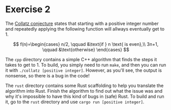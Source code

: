 # Exercise 2

The [Collatz conjecture](https://en.wikipedia.org/wiki/Collatz_conjecture) states that starting with a positive integer number and repeatedly applying the following function will allways eventually get to 1.

$$
f(n)=\begin{cases}
n/2, \qquad &\text{if } n \text{ is even},\\
3n+1, \qquad &\text{otherwise}
\end{cases}
$$

The `cpp` directory contains a simple C++ algorithm that finds the steps it takes to get to 1. To build, you simply need to run `make`, and then you can run it with `./collatz [positive integer]`. However, as you'll see, the output is nonsense, so there is a bug in the code!

The `rust` directory contains some Rust scaffolding to help you translate the algorithm into Rust. Finish the algorithm to find out what the issue was and why it's impossible to have this kind of bugs in (safe) Rust. To build and run it, go to the `rust` directory and use `cargo run [positive integer]`.
